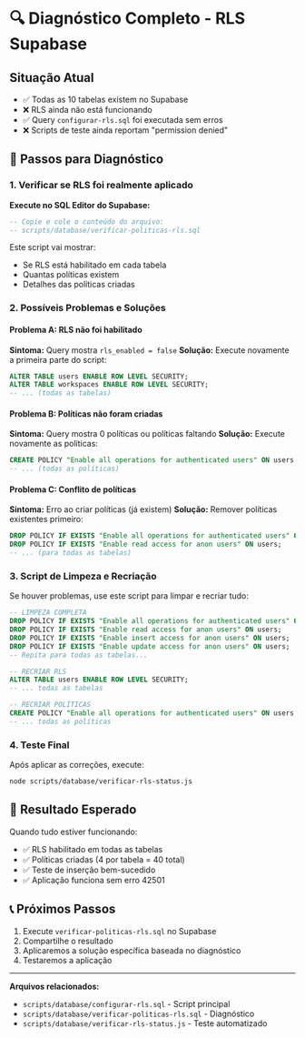 # 🔍 Diagnóstico Completo - RLS Supabase

## Situação Atual
- ✅ Todas as 10 tabelas existem no Supabase
- ❌ RLS ainda não está funcionando
- ✅ Query `configurar-rls.sql` foi executada sem erros
- ❌ Scripts de teste ainda reportam "permission denied"

## 🔧 Passos para Diagnóstico

### 1. Verificar se RLS foi realmente aplicado

**Execute no SQL Editor do Supabase:**
```sql
-- Copie e cole o conteúdo do arquivo:
-- scripts/database/verificar-politicas-rls.sql
```

Este script vai mostrar:
- Se RLS está habilitado em cada tabela
- Quantas políticas existem
- Detalhes das políticas criadas

### 2. Possíveis Problemas e Soluções

#### Problema A: RLS não foi habilitado
**Sintoma:** Query mostra `rls_enabled = false`
**Solução:** Execute novamente a primeira parte do script:
```sql
ALTER TABLE users ENABLE ROW LEVEL SECURITY;
ALTER TABLE workspaces ENABLE ROW LEVEL SECURITY;
-- ... (todas as tabelas)
```

#### Problema B: Políticas não foram criadas
**Sintoma:** Query mostra 0 políticas ou políticas faltando
**Solução:** Execute novamente as políticas:
```sql
CREATE POLICY "Enable all operations for authenticated users" ON users FOR ALL USING (auth.role() = 'authenticated');
-- ... (todas as políticas)
```

#### Problema C: Conflito de políticas
**Sintoma:** Erro ao criar políticas (já existem)
**Solução:** Remover políticas existentes primeiro:
```sql
DROP POLICY IF EXISTS "Enable all operations for authenticated users" ON users;
DROP POLICY IF EXISTS "Enable read access for anon users" ON users;
-- ... (para todas as tabelas)
```

### 3. Script de Limpeza e Recriação

Se houver problemas, use este script para limpar e recriar tudo:

```sql
-- LIMPEZA COMPLETA
DROP POLICY IF EXISTS "Enable all operations for authenticated users" ON users;
DROP POLICY IF EXISTS "Enable read access for anon users" ON users;
DROP POLICY IF EXISTS "Enable insert access for anon users" ON users;
DROP POLICY IF EXISTS "Enable update access for anon users" ON users;
-- Repita para todas as tabelas...

-- RECRIAR RLS
ALTER TABLE users ENABLE ROW LEVEL SECURITY;
-- ... todas as tabelas

-- RECRIAR POLÍTICAS
CREATE POLICY "Enable all operations for authenticated users" ON users FOR ALL USING (auth.role() = 'authenticated');
-- ... todas as políticas
```

### 4. Teste Final

Após aplicar as correções, execute:
```bash
node scripts/database/verificar-rls-status.js
```

## 🎯 Resultado Esperado

Quando tudo estiver funcionando:
- ✅ RLS habilitado em todas as tabelas
- ✅ Políticas criadas (4 por tabela = 40 total)
- ✅ Teste de inserção bem-sucedido
- ✅ Aplicação funciona sem erro 42501

## 📞 Próximos Passos

1. Execute `verificar-politicas-rls.sql` no Supabase
2. Compartilhe o resultado
3. Aplicaremos a solução específica baseada no diagnóstico
4. Testaremos a aplicação

---

**Arquivos relacionados:**
- `scripts/database/configurar-rls.sql` - Script principal
- `scripts/database/verificar-politicas-rls.sql` - Diagnóstico
- `scripts/database/verificar-rls-status.js` - Teste automatizado